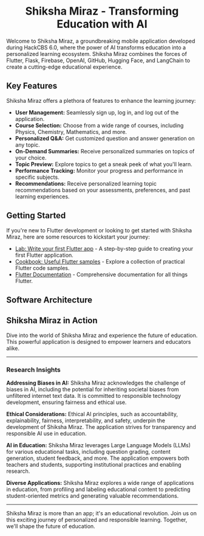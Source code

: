
<h1 align="center">Shiksha Miraz - Transforming Education with AI</h1>

<p>Welcome to Shiksha Miraz, a groundbreaking mobile application developed during HackCBS 6.0, where the power of AI transforms education into a personalized learning ecosystem. Shiksha Miraz combines the forces of Flutter, Flask, Firebase, OpenAI, GitHub, Hugging Face, and LangChain to create a cutting-edge educational experience.</p>

<h2>Key Features</h2>

<p>Shiksha Miraz offers a plethora of features to enhance the learning journey:</p>

<ul>
  <li><strong>User Management:</strong> Seamlessly sign up, log in, and log out of the application.</li>
  <li><strong>Course Selection:</strong> Choose from a wide range of courses, including Physics, Chemistry, Mathematics, and more.</li>
  <li><strong>Personalized Q&A:</strong> Get customized question and answer generation on any topic.</li>
  <li><strong>On-Demand Summaries:</strong> Receive personalized summaries on topics of your choice.</li>
  <li><strong>Topic Preview:</strong> Explore topics to get a sneak peek of what you'll learn.</li>
  <li><strong>Performance Tracking:</strong> Monitor your progress and performance in specific subjects.</li>
  <li><strong>Recommendations:</strong> Receive personalized learning topic recommendations based on your assessments, preferences, and past learning experiences.</li>
</ul>

<h2>Getting Started</h2>

<p>If you're new to Flutter development or looking to get started with Shiksha Miraz, here are some resources to kickstart your journey:</p>

<ul>
  <li><a href="https://docs.flutter.dev/get-started/codelab">Lab: Write your first Flutter app</a> - A step-by-step guide to creating your first Flutter application.</li>
  <li><a href="https://docs.flutter.dev/cookbook">Cookbook: Useful Flutter samples</a> - Explore a collection of practical Flutter code samples.</li>
  <li><a href="https://docs.flutter.dev/">Flutter Documentation</a> - Comprehensive documentation for all things Flutter.</li>
</ul>

<h2>Software Architecture</h2>



<h2>Shiksha Miraz in Action</h2>

<p>Dive into the world of Shiksha Miraz and experience the future of education. This powerful application is designed to empower learners and educators alike.</p>

<hr>

<h3>Research Insights</h3>

<p>
  <strong>Addressing Biases in AI:</strong> Shiksha Miraz acknowledges the challenge of biases in AI, including the potential for inheriting societal biases from unfiltered internet text data. It is committed to responsible technology development, ensuring fairness and ethical use.
</p>

<p>
  <strong>Ethical Considerations:</strong> Ethical AI principles, such as accountability, explainability, fairness, interpretability, and safety, underpin the development of Shiksha Miraz. The application strives for transparency and responsible AI use in education.
</p>

<p>
  <strong>AI in Education:</strong> Shiksha Miraz leverages Large Language Models (LLMs) for various educational tasks, including question grading, content generation, student feedback, and more. The application empowers both teachers and students, supporting institutional practices and enabling research.
</p>

<p>
  <strong>Diverse Applications:</strong> Shiksha Miraz explores a wide range of applications in education, from profiling and labeling educational content to predicting student-oriented metrics and generating valuable recommendations.
</p>

<hr>

<p>Shiksha Miraz is more than an app; it's an educational revolution. Join us on this exciting journey of personalized and responsible learning. Together, we'll shape the future of education.</p>

